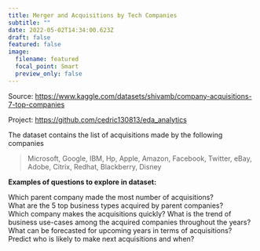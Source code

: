 ```yaml
---
title: Merger and Acquisitions by Tech Companies
subtitle: ""
date: 2022-05-02T14:34:00.623Z
draft: false
featured: false
image:
  filename: featured
  focal_point: Smart
  preview_only: false
---
```

Source: <https://www.kaggle.com/datasets/shivamb/company-acquisitions-7-top-companies>

Project: <https://github.com/cedric130813/eda_analytics>

[](https://github.com/cedric130813/eda_analytics)The dataset contains the list of acquisitions made by the following companies

> Microsoft, Google, IBM, Hp, Apple, Amazon, Facebook, Twitter, eBay, Adobe, Citrix, Redhat, Blackberry, Disney

**Examples of questions to explore in dataset:**

Which parent company made the most number of acquisitions?\
What are the 5 top business types acquired by parent companies?\
Which company makes the acquisitions quickly?
What is the trend of business use-cases among the acquired companies throughout the years?
What can be forecasted for upcoming years in terms of acquisitions?
Predict who is likely to make next acquisitions and when?